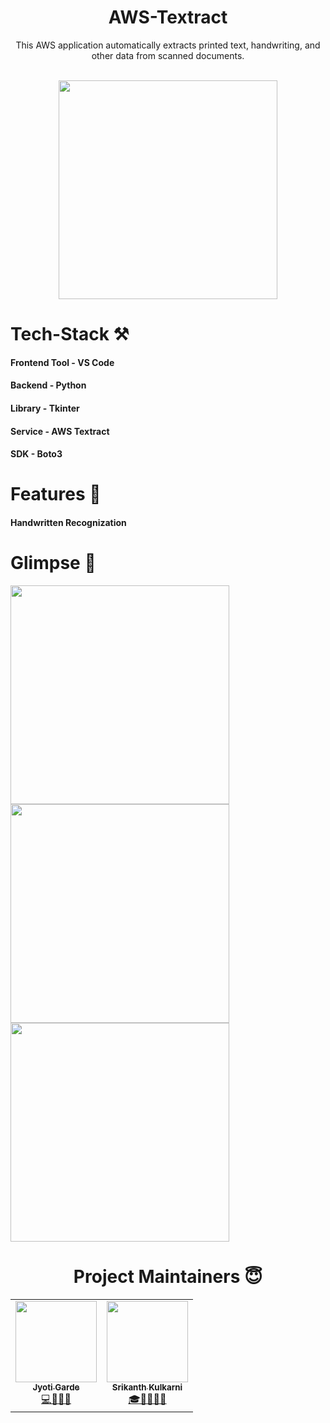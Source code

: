 <div align="center">
<h1> AWS-Textract </h1>
<p>This AWS application automatically extracts printed text, handwriting, and other data from scanned documents.</p>
 <br>
 <img src="https://user-images.githubusercontent.com/67336818/167920153-5ae341f0-4436-4e78-bec4-4d831415f658.png" width:"100%" height="350px"></div>

# Tech-Stack ⚒
#### Frontend Tool - VS Code
#### Backend - Python
#### Library - Tkinter
#### Service - AWS Textract
#### SDK - Boto3
# Features 🚀
#### Handwritten Recognization
# Glimpse 💫
<div>
<img src="https://user-images.githubusercontent.com/67336818/167932796-00c0a7af-f5f7-4f30-b98f-48a445baa26a.png" width:"100%" height="350px">
<img src="https://user-images.githubusercontent.com/67336818/167932841-dfbefe0e-2d77-4d63-9992-27ff74fb6e63.png" width:"100%" height="350px">
<img src="https://user-images.githubusercontent.com/67336818/167932874-f44ceea8-9f06-4a63-9dc0-e1f6e15e2422.png" width:"100%" height="350px">
</div>
<h1 align="center"> Project Maintainers 😇 </h1>
<p align="center">
<table align="center">
  <tbody><tr>
    <td align="center"><a href="https://github.com/JyotiGarde-27"><img alt="" src="https://avatars.githubusercontent.com/JyotiGarde-27" width="130px;"><br><sub><b> Jyoti Garde </b></sub></a><br><a href="https://github.com/JyotiGarde/AWS-Textract/commits?author=JyotiGarde-27" title="Jyoti Garde">💻🧠🚀🔥</a></td></a></td>
    <td align="center"><a href="https://github.com/srikanthkulakarni"><img alt="" src="https://avatars.githubusercontent.com/srikanthkulakarni" width="130px;"><br><sub><b> Srikanth Kulkarni </b></sub></a><br><a href="https://github.com/srikanthkulakarni/AWS-Textract/commits?author=srikanthkulakarni" title="Srikanth Kulkarni">🎓👨‍💻🧠🚀 </a></td></a></td>
  </tr>
</tbody>
</table>
</p>
